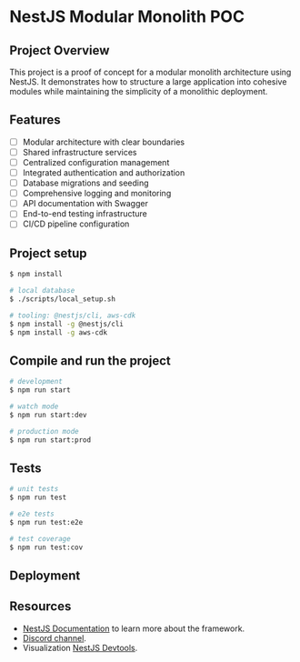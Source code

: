 # NestJS Modular Monolith POC

## Project Overview

This project is a proof of concept for a modular monolith architecture using NestJS. It demonstrates how to structure a large application into cohesive modules while maintaining the simplicity of a monolithic deployment.

## Features

- [ ] Modular architecture with clear boundaries
- [ ] Shared infrastructure services
- [ ] Centralized configuration management
- [ ] Integrated authentication and authorization
- [ ] Database migrations and seeding
- [ ] Comprehensive logging and monitoring
- [ ] API documentation with Swagger
- [ ] End-to-end testing infrastructure
- [ ] CI/CD pipeline configuration

## Project setup

```bash
$ npm install

# local database
$ ./scripts/local_setup.sh

# tooling: @nestjs/cli, aws-cdk
$ npm install -g @nestjs/cli
$ npm install -g aws-cdk

```

## Compile and run the project

```bash
# development
$ npm run start

# watch mode
$ npm run start:dev

# production mode
$ npm run start:prod
```

## Tests

```bash
# unit tests
$ npm run test

# e2e tests
$ npm run test:e2e

# test coverage
$ npm run test:cov
```

## Deployment


## Resources

- [NestJS Documentation](https://docs.nestjs.com) to learn more about the framework.
- [Discord channel](https://discord.gg/G7Qnnhy).
- Visualization [NestJS Devtools](https://devtools.nestjs.com).
